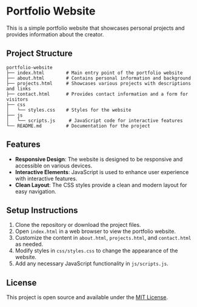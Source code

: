 # Portfolio Website

This is a simple portfolio website that showcases personal projects and provides information about the creator.

## Project Structure

```
portfolio-website
├── index.html        # Main entry point of the portfolio website
├── about.html        # Contains personal information and background
├── projects.html     # Showcases various projects with descriptions and links
├── contact.html      # Provides contact information and a form for visitors
├── css
│   └── styles.css    # Styles for the website
├── js
│   └── scripts.js     # JavaScript code for interactive features
└── README.md         # Documentation for the project
```

## Features

- **Responsive Design**: The website is designed to be responsive and accessible on various devices.
- **Interactive Elements**: JavaScript is used to enhance user experience with interactive features.
- **Clean Layout**: The CSS styles provide a clean and modern layout for easy navigation.

## Setup Instructions

1. Clone the repository or download the project files.
2. Open `index.html` in a web browser to view the portfolio website.
3. Customize the content in `about.html`, `projects.html`, and `contact.html` as needed.
4. Modify styles in `css/styles.css` to change the appearance of the website.
5. Add any necessary JavaScript functionality in `js/scripts.js`.

## License

This project is open source and available under the [MIT License](LICENSE).